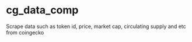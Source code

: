 # cg_data_comp
Scrape data such as token id, price, market cap, circulating supply and etc from coingecko

